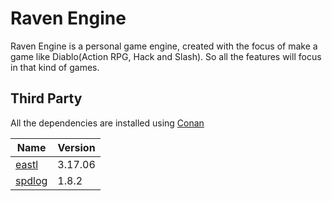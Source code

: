 # Raven Engine
Raven Engine is a personal game engine, created with the focus of make a game like Diablo(Action RPG, Hack and Slash). So all the features will focus in that kind of games.

## Third Party
All the dependencies are installed using [Conan](https://conan.io/)

| Name | Version |
---|---
| [eastl](https://github.com/electronicarts/EASTL) | 3.17.06 | 
| [spdlog](https://github.com/gabime/spdlog) | 1.8.2 | 
